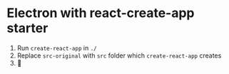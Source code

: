 # Electron with react-create-app starter

1. Run `create-react-app` in `./`
2. Replace `src-original` with `src` folder which `create-react-app` creates
3. :tada:
